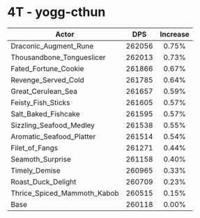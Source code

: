 # 4T - yogg-cthun
| Actor | DPS | Increase |
|---|:---:|:---:|
|Draconic_Augment_Rune|262056|0.75%|
|Thousandbone_Tongueslicer|262013|0.73%|
|Fated_Fortune_Cookie|261866|0.67%|
|Revenge_Served_Cold|261785|0.64%|
|Great_Cerulean_Sea|261657|0.59%|
|Feisty_Fish_Sticks|261605|0.57%|
|Salt_Baked_Fishcake|261595|0.57%|
|Sizzling_Seafood_Medley|261538|0.55%|
|Aromatic_Seafood_Platter|261514|0.54%|
|Filet_of_Fangs|261271|0.44%|
|Seamoth_Surprise|261158|0.40%|
|Timely_Demise|260965|0.33%|
|Roast_Duck_Delight|260709|0.23%|
|Thrice_Spiced_Mammoth_Kabob|260515|0.15%|
|Base|260118|0.00%|
